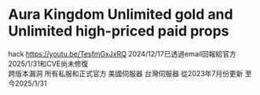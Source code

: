 # Aura Kingdom Unlimited gold and Unlimited high-priced paid props
hack
https://youtu.be/TesfmGxJxRQ
2024/12/17已透過email回報給官方 2025/1/31和CVE尚未修復  
跨版本漏洞  所有私服和正式官方 美國伺服器  台灣伺服器  從2023年7月份更新 至今2025/1/31

